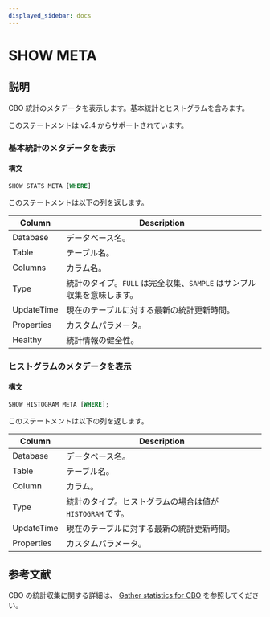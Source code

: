 ```yaml
---
displayed_sidebar: docs
---
```


# SHOW META

## 説明

CBO 統計のメタデータを表示します。基本統計とヒストグラムを含みます。

このステートメントは v2.4 からサポートされています。

### 基本統計のメタデータを表示

#### 構文

```SQL
SHOW STATS META [WHERE]
```

このステートメントは以下の列を返します。

| **Column** | **Description**                                              |
| ---------- | ------------------------------------------------------------ |
| Database   | データベース名。                                             |
| Table      | テーブル名。                                                 |
| Columns    | カラム名。                                                   |
| Type       | 統計のタイプ。`FULL` は完全収集、`SAMPLE` はサンプル収集を意味します。 |
| UpdateTime | 現在のテーブルに対する最新の統計更新時間。                   |
| Properties | カスタムパラメータ。                                         |
| Healthy    | 統計情報の健全性。                                           |

### ヒストグラムのメタデータを表示

#### 構文

```SQL
SHOW HISTOGRAM META [WHERE];
```

このステートメントは以下の列を返します。

| **Column** | **Description**                                              |
| ---------- | ------------------------------------------------------------ |
| Database   | データベース名。                                             |
| Table      | テーブル名。                                                 |
| Column     | カラム。                                                     |
| Type       | 統計のタイプ。ヒストグラムの場合は値が `HISTOGRAM` です。    |
| UpdateTime | 現在のテーブルに対する最新の統計更新時間。                   |
| Properties | カスタムパラメータ。                                         |

## 参考文献

CBO の統計収集に関する詳細は、 [Gather statistics for CBO](../../../using_starrocks/Cost_based_optimizer.md) を参照してください。
